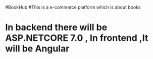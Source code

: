 #BookHub
#This is a e-commerce platform which is about books
# In backend there will be ASP.NETCORE 7.0 , In frontend ,It will be Angular
